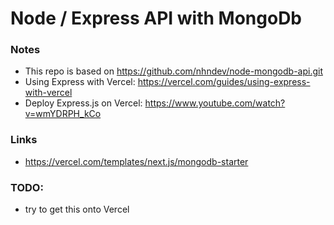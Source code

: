 # Node / Express API with MongoDb

### Notes
- This repo is based on https://github.com/nhndev/node-mongodb-api.git
- Using Express with Vercel: https://vercel.com/guides/using-express-with-vercel
- Deploy Express.js on Vercel: https://www.youtube.com/watch?v=wmYDRPH_kCo

### Links
- https://vercel.com/templates/next.js/mongodb-starter

### TODO: 
- try to get this onto Vercel
